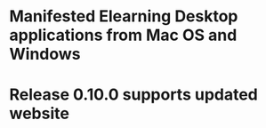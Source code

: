 # Manifested Elearning Desktop applications from Mac OS and Windows

# Release 0.10.0 supports updated website
